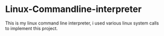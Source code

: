 # Linux-Commandline-interpreter
This is my linux command line interpreter, i used various linux system calls to implement this project.
